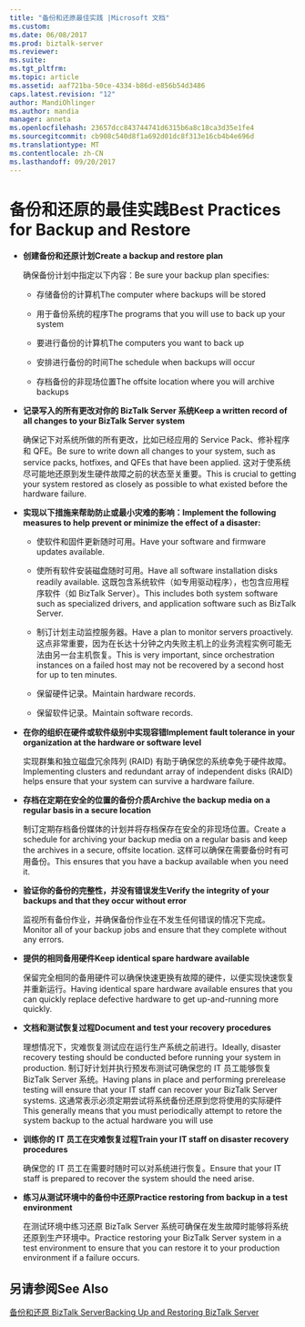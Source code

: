 ```yaml
---
title: "备份和还原最佳实践 |Microsoft 文档"
ms.custom: 
ms.date: 06/08/2017
ms.prod: biztalk-server
ms.reviewer: 
ms.suite: 
ms.tgt_pltfrm: 
ms.topic: article
ms.assetid: aaf721ba-50ce-4334-b86d-e856b54d3486
caps.latest.revision: "12"
author: MandiOhlinger
ms.author: mandia
manager: anneta
ms.openlocfilehash: 23657dcc843744741d6315b6a8c18ca3d35e1fe4
ms.sourcegitcommit: cb908c540d8f1a692d01dc8f313e16cb4b4e696d
ms.translationtype: MT
ms.contentlocale: zh-CN
ms.lasthandoff: 09/20/2017
---
```

# <a name="best-practices-for-backup-and-restore"></a><span data-ttu-id="cfdfc-102">备份和还原的最佳实践</span><span class="sxs-lookup"><span data-stu-id="cfdfc-102">Best Practices for Backup and Restore</span></span>
-   <span data-ttu-id="cfdfc-103">**创建备份和还原计划**</span><span class="sxs-lookup"><span data-stu-id="cfdfc-103">**Create a backup and restore plan**</span></span>  
  
     <span data-ttu-id="cfdfc-104">确保备份计划中指定以下内容：</span><span class="sxs-lookup"><span data-stu-id="cfdfc-104">Be sure your backup plan specifies:</span></span>  
  
    -   <span data-ttu-id="cfdfc-105">存储备份的计算机</span><span class="sxs-lookup"><span data-stu-id="cfdfc-105">The computer where backups will be stored</span></span>  
  
    -   <span data-ttu-id="cfdfc-106">用于备份系统的程序</span><span class="sxs-lookup"><span data-stu-id="cfdfc-106">The programs that you will use to back up your system</span></span>  
  
    -   <span data-ttu-id="cfdfc-107">要进行备份的计算机</span><span class="sxs-lookup"><span data-stu-id="cfdfc-107">The computers you want to back up</span></span>  
  
    -   <span data-ttu-id="cfdfc-108">安排进行备份的时间</span><span class="sxs-lookup"><span data-stu-id="cfdfc-108">The schedule when backups will occur</span></span>  
  
    -   <span data-ttu-id="cfdfc-109">存档备份的非现场位置</span><span class="sxs-lookup"><span data-stu-id="cfdfc-109">The offsite location where you will archive backups</span></span>  
  
-   <span data-ttu-id="cfdfc-110">**记录写入的所有更改对你的 BizTalk Server 系统**</span><span class="sxs-lookup"><span data-stu-id="cfdfc-110">**Keep a written record of all changes to your BizTalk Server system**</span></span>  
  
     <span data-ttu-id="cfdfc-111">确保记下对系统所做的所有更改，比如已经应用的 Service Pack、修补程序和 QFE。</span><span class="sxs-lookup"><span data-stu-id="cfdfc-111">Be sure to write down all changes to your system, such as service packs, hotfixes, and QFEs that have been applied.</span></span> <span data-ttu-id="cfdfc-112">这对于使系统尽可能地还原到发生硬件故障之前的状态至关重要。</span><span class="sxs-lookup"><span data-stu-id="cfdfc-112">This is crucial to getting your system restored as closely as possible to what existed before the hardware failure.</span></span>  
  
-   <span data-ttu-id="cfdfc-113">**实现以下措施来帮助防止或最小灾难的影响：**</span><span class="sxs-lookup"><span data-stu-id="cfdfc-113">**Implement the following measures to help prevent or minimize the effect of a disaster:**</span></span>  
  
    -   <span data-ttu-id="cfdfc-114">使软件和固件更新随时可用。</span><span class="sxs-lookup"><span data-stu-id="cfdfc-114">Have your software and firmware updates available.</span></span>  
  
    -   <span data-ttu-id="cfdfc-115">使所有软件安装磁盘随时可用。</span><span class="sxs-lookup"><span data-stu-id="cfdfc-115">Have all software installation disks readily available.</span></span> <span data-ttu-id="cfdfc-116">这既包含系统软件（如专用驱动程序），也包含应用程序软件（如 BizTalk Server）。</span><span class="sxs-lookup"><span data-stu-id="cfdfc-116">This includes both system software such as specialized drivers, and application software such as BizTalk Server.</span></span>  
  
    -   <span data-ttu-id="cfdfc-117">制订计划主动监控服务器。</span><span class="sxs-lookup"><span data-stu-id="cfdfc-117">Have a plan to monitor servers proactively.</span></span> <span data-ttu-id="cfdfc-118">这点非常重要，因为在长达十分钟之内失败主机上的业务流程实例可能无法由另一台主机恢复。</span><span class="sxs-lookup"><span data-stu-id="cfdfc-118">This is very important, since orchestration instances on a failed host may not be recovered by a second host for up to ten minutes.</span></span>  
  
    -   <span data-ttu-id="cfdfc-119">保留硬件记录。</span><span class="sxs-lookup"><span data-stu-id="cfdfc-119">Maintain hardware records.</span></span>  
  
    -   <span data-ttu-id="cfdfc-120">保留软件记录。</span><span class="sxs-lookup"><span data-stu-id="cfdfc-120">Maintain software records.</span></span>  
  
-   <span data-ttu-id="cfdfc-121">**在你的组织在硬件或软件级别中实现容错**</span><span class="sxs-lookup"><span data-stu-id="cfdfc-121">**Implement fault tolerance in your organization at the hardware or software level**</span></span>  
  
     <span data-ttu-id="cfdfc-122">实现群集和独立磁盘冗余阵列 (RAID) 有助于确保您的系统幸免于硬件故障。</span><span class="sxs-lookup"><span data-stu-id="cfdfc-122">Implementing clusters and redundant array of independent disks (RAID) helps ensure that your system can survive a hardware failure.</span></span>  
  
-   <span data-ttu-id="cfdfc-123">**存档在定期在安全的位置的备份介质**</span><span class="sxs-lookup"><span data-stu-id="cfdfc-123">**Archive the backup media on a regular basis in a secure location**</span></span>  
  
     <span data-ttu-id="cfdfc-124">制订定期存档备份媒体的计划并将存档保存在安全的非现场位置。</span><span class="sxs-lookup"><span data-stu-id="cfdfc-124">Create a schedule for archiving your backup media on a regular basis and keep the archives in a secure, offsite location.</span></span> <span data-ttu-id="cfdfc-125">这样可以确保在需要备份时有可用备份。</span><span class="sxs-lookup"><span data-stu-id="cfdfc-125">This ensures that you have a backup available when you need it.</span></span>  
  
-   <span data-ttu-id="cfdfc-126">**验证你的备份的完整性，并没有错误发生**</span><span class="sxs-lookup"><span data-stu-id="cfdfc-126">**Verify the integrity of your backups and that they occur without error**</span></span>  
  
     <span data-ttu-id="cfdfc-127">监视所有备份作业，并确保备份作业在不发生任何错误的情况下完成。</span><span class="sxs-lookup"><span data-stu-id="cfdfc-127">Monitor all of your backup jobs and ensure that they complete without any errors.</span></span>  
  
-   <span data-ttu-id="cfdfc-128">**提供的相同备用硬件**</span><span class="sxs-lookup"><span data-stu-id="cfdfc-128">**Keep identical spare hardware available**</span></span>  
  
     <span data-ttu-id="cfdfc-129">保留完全相同的备用硬件可以确保快速更换有故障的硬件，以便实现快速恢复并重新运行。</span><span class="sxs-lookup"><span data-stu-id="cfdfc-129">Having identical spare hardware available ensures that you can quickly replace defective hardware to get up-and-running more quickly.</span></span>  
  
-   <span data-ttu-id="cfdfc-130">**文档和测试恢复过程**</span><span class="sxs-lookup"><span data-stu-id="cfdfc-130">**Document and test your recovery procedures**</span></span>  
  
     <span data-ttu-id="cfdfc-131">理想情况下，灾难恢复测试应在运行生产系统之前进行。</span><span class="sxs-lookup"><span data-stu-id="cfdfc-131">Ideally, disaster recovery testing should be conducted before running your system in production.</span></span> <span data-ttu-id="cfdfc-132">制订好计划并执行预发布测试可确保您的 IT 员工能够恢复 BizTalk Server 系统。</span><span class="sxs-lookup"><span data-stu-id="cfdfc-132">Having plans in place and performing prerelease testing will ensure that your IT staff can recover your BizTalk Server systems.</span></span> <span data-ttu-id="cfdfc-133">这通常表示必须定期尝试将系统备份还原到您将使用的实际硬件</span><span class="sxs-lookup"><span data-stu-id="cfdfc-133">This generally means that you must periodically attempt to retore the system backup to the actual hardware you will use</span></span>  
  
-   <span data-ttu-id="cfdfc-134">**训练你的 IT 员工在灾难恢复过程**</span><span class="sxs-lookup"><span data-stu-id="cfdfc-134">**Train your IT staff on disaster recovery procedures**</span></span>  
  
     <span data-ttu-id="cfdfc-135">确保您的 IT 员工在需要时随时可以对系统进行恢复。</span><span class="sxs-lookup"><span data-stu-id="cfdfc-135">Ensure that your IT staff is prepared to recover the system should the need arise.</span></span>  
  
-   <span data-ttu-id="cfdfc-136">**练习从测试环境中的备份中还原**</span><span class="sxs-lookup"><span data-stu-id="cfdfc-136">**Practice restoring from backup in a test environment**</span></span>  
  
     <span data-ttu-id="cfdfc-137">在测试环境中练习还原 BizTalk Server 系统可确保在发生故障时能够将系统还原到生产环境中。</span><span class="sxs-lookup"><span data-stu-id="cfdfc-137">Practice restoring your BizTalk Server system in a test environment to ensure that you can restore it to your production environment if a failure occurs.</span></span>  
  
## <a name="see-also"></a><span data-ttu-id="cfdfc-138">另请参阅</span><span class="sxs-lookup"><span data-stu-id="cfdfc-138">See Also</span></span>  
 [<span data-ttu-id="cfdfc-139">备份和还原 BizTalk Server</span><span class="sxs-lookup"><span data-stu-id="cfdfc-139">Backing Up and Restoring BizTalk Server</span></span>](../core/backing-up-and-restoring-biztalk-server.md)